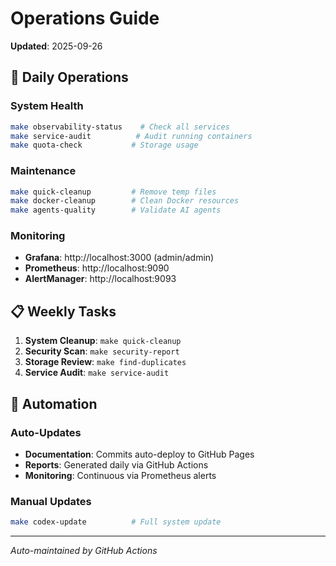 # Operations Guide

**Updated**: 2025-09-26

## 🚀 Daily Operations

### System Health
```bash
make observability-status    # Check all services
make service-audit          # Audit running containers
make quota-check           # Storage usage
```

### Maintenance
```bash
make quick-cleanup         # Remove temp files
make docker-cleanup        # Clean Docker resources
make agents-quality        # Validate AI agents
```

### Monitoring
- **Grafana**: http://localhost:3000 (admin/admin)
- **Prometheus**: http://localhost:9090
- **AlertManager**: http://localhost:9093

## 📋 Weekly Tasks

1. **System Cleanup**: `make quick-cleanup`
2. **Security Scan**: `make security-report`
3. **Storage Review**: `make find-duplicates`
4. **Service Audit**: `make service-audit`

## 🔄 Automation

### Auto-Updates
- **Documentation**: Commits auto-deploy to GitHub Pages
- **Reports**: Generated daily via GitHub Actions
- **Monitoring**: Continuous via Prometheus alerts

### Manual Updates
```bash
make codex-update          # Full system update
```

---
*Auto-maintained by GitHub Actions*
